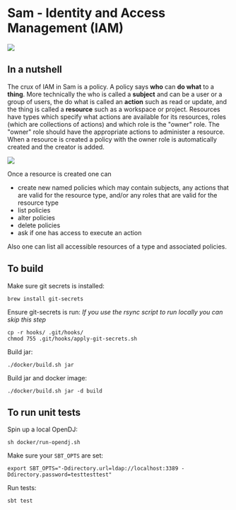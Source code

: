 # Sam - Identity and Access Management (IAM)
![](https://static1.squarespace.com/static/52f51a96e4b0ec7646cd474a/5328b57de4b067106916ef7f/56b3b2167da24f50175975bc/1504623030943/geh502.jpg?format=500w)

## In a nutshell
The crux of IAM in Sam is a policy. A policy says **who** can **do what** to a **thing**. More technically the who is called a **subject** and can be a user or a group of users, the do what is called an **action** such as read or update, and the thing is called a **resource** such as a workspace or project. Resources have types which specify what actions are available for its resources, roles (which are collections of actions) and which role is the "owner" role. The "owner" role should have the appropriate actions to administer a resource. When a resource is created a policy with the owner role is automatically created and the creator is added.

![](https://www.lucidchart.com/documents/embeddedchart/22356aee-42e8-495a-9dd1-8c368746bd1a)

Once a resource is created one can
* create new named policies which may contain subjects, any actions that are valid for the resource type, and/or any roles that are valid for the resource type
* list policies
* alter policies
* delete policies
* ask if one has access to execute an action

Also one can list all accessible resources of a type and associated policies.

## To build 
Make sure git secrets is installed:
```$xslt
brew install git-secrets
```
Ensure git-secrets is run:
<i>If you use the rsync script to run locally you can skip this step</i>
```$xslt
cp -r hooks/ .git/hooks/
chmod 755 .git/hooks/apply-git-secrets.sh
```
Build jar:
```
./docker/build.sh jar
```

Build jar and docker image:
```
./docker/build.sh jar -d build
```

## To run unit tests
Spin up a local OpenDJ:
```
sh docker/run-opendj.sh
```

Make sure your `SBT_OPTS` are set:
```
export SBT_OPTS="-Ddirectory.url=ldap://localhost:3389 -Ddirectory.password=testtesttest"
```

Run tests:
```
sbt test
```
